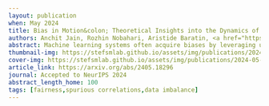 ```yaml
---
layout: publication
when: May 2024
title: Bias in Motion&colon; Theoretical Insights into the Dynamics of Bias in SGD Training
authors: Anchit Jain, Rozhin Nobahari, Aristide Baratin, <a href="https://stefsmlab.github.io/people/stefanosaraomannelli/"><u>Stefano Sarao Mannelli</u></a>
abstract: Machine learning systems often acquire biases by leveraging undesired features in the data, impacting accuracy variably across different sub-populations. Current understanding of bias formation mostly focuses on the initial and final stages of learning, leaving a gap in knowledge regarding the transient dynamics. To address this gap, this paper explores the evolution of bias in a teacher-student setup modeling different data sub-populations with a Gaussian-mixture model. We provide an analytical description of the stochastic gradient descent dynamics of a linear classifier in this setting, which we prove to be exact in high dimension. Notably, our analysis reveals how different properties of sub-populations influence bias at different timescales, showing a shifting preference of the classifier during training. Applying our findings to fairness and robustness, we delineate how and when heterogeneous data and spurious features can generate and amplify bias. We empirically validate our results in more complex scenarios by training deeper networks on synthetic and real datasets, including CIFAR10, MNIST, and CelebA.
thumbnail-img: https://stefsmlab.github.io/assets/img/publications/2024-05-28-bias-in-motion-thumbnail.png
cover-img: https://stefsmlab.github.io/assets/img/publications/2024-05-28-bias-in-motion-cover.png
article_link: https://arxiv.org/abs/2405.18296
journal: Accepted to NeurIPS 2024
abstract_length_home: 100
tags: [fairness,spurious correlations,data imbalance]
---
```

